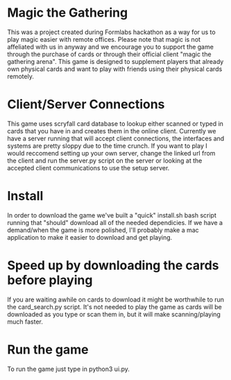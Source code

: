 # Magic the Gathering
This was a project created during Formlabs hackathon as a way for us to play magic easier with remote offices. Please note that magic is not affeliated with us in anyway and we encourage you to support the game through the purchase of cards or through their official client "magic the gathering arena". This game is designed to supplement players that already own physical cards and want to play with friends using their physical cards remotely.

# Client/Server Connections
This game uses scryfall card database to lookup either scanned or typed in cards that you have in and creates them in the online client. Currently we have a server running that will accept client connections, the interfaces and systems are pretty sloppy due to the time crunch. If you want to play I would reccomend setting up your own server, change the linked url from the client and run the server.py script on the server or looking at the accepted client communications to use the setup server.

# Install
In order to download the game we've built a "quick" install.sh bash script running that "should" download all of the needed dependicies. If we have a demand/when the game is more polished, I'll probably make a mac application to make it easier to download and get playing.

# Speed up by downloading the cards before playing
If you are waiting awhile on cards to download it might be worthwhile to run the card_search.py script. It's not needed to play the game as cards will be downloaded as you type or scan them in, but it will make scanning/playing much faster.

# Run the game
To run the game just type in python3 ui.py.
